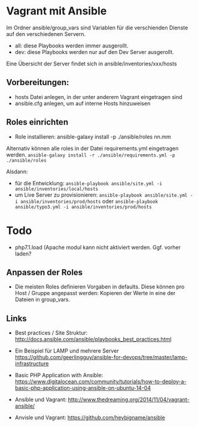 
# Vagrant mit Ansible

Im Ordner ansible/group_vars sind Variablen für die verschienden Dienste auf den verschiedenen Servern.

- all: diese Playbooks werden immer ausgerollt.
- dev: diese Playbooks werden nur auf den Dev Server ausgerollt.

Eine Übersicht der Server findet sich in ansible/inventories/xxx/hosts


## Vorbereitungen:
- hosts Datei anlegen, in der unter anderem Vagrant eingetragen sind
- ansible.cfg anlegen, um auf interne Hosts hinzuweisen

## Roles einrichten
- Role installieren: ansible-galaxy install -p ./ansible/roles nn.mm

Alternativ können alle roles in der Datei requirements.yml eingetragen werden. 
`ansible-galaxy install -r ./ansible/requirements.yml -p ./ansible/roles`

Alsdann:
- für die Entwicklung:
`ansible-playbook ansible/site.yml -i ansible/inventories/local/hosts`
- um Live Server zu provisionieren:
`ansible-playbook ansible/site.yml -i ansible/inventories/prod/hosts`
oder
`ansible-playbook ansible/typo3.yml -i ansible/inventories/prod/hosts`


# Todo
- php7.1.load (Apache modul kann nicht aktiviert werden. Ggf. vorher laden?

## Anpassen der Roles
- Die meisten Roles definieren Vorgaben in defaults. Diese können pro Host / Gruppe angepasst werden:
Kopieren der Werte in eine der Dateien in group_vars.


## Links
- Best practices / Site Struktur:
http://docs.ansible.com/ansible/playbooks_best_practices.html

- Ein Beispiel für LAMP und mehrere Server 
https://github.com/geerlingguy/ansible-for-devops/tree/master/lamp-infrastructure

- Basic PHP Application with Ansible: 
https://www.digitalocean.com/community/tutorials/how-to-deploy-a-basic-php-application-using-ansible-on-ubuntu-14-04

- Ansible und Vagrant:
http://www.thedreaming.org/2014/11/04/vagrant-ansible/

- Anvisle und Vagrant:
https://github.com/heybigname/ansible